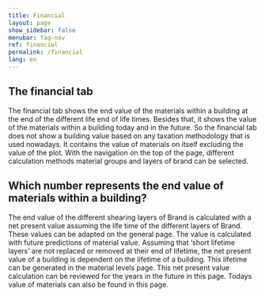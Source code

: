 ```yaml
---
title: Financial
layout: page
show_sidebar: false
menubar: faq-nav
ref: financial
permalink: /financial
lang: en
---
```


## The financial tab
The financial tab shows the end value of the materials within a building at the end of the different life end of life times. Besides that, it shows the value of the materials within a building today and in the future. So the financial tab does not show a building value based on any taxation methodology that is used nowadays. It contains the value of materials on itself excluding the value of the plot. With the navigation on the top of the page, different calculation methods material groups and layers of brand can be selected. 

## Which number represents the end value of materials within a building?
The end value of the different shearing layers of Brand is calculated with a net present value assuming the life time of the different layers of Brand. These values can be adapted on the general page. The value is calculated with future predictions of material value. Assuming that ‘short lifetime layers’ are not replaced or removed at their end of lifetime, the net present value of a building is dependent on the lifetime of a building. This lifetime can be generated in the material levels page. This net present value calculation can be reviewed for the years in the future in this page. Todays value of materials can also be found in this page. 